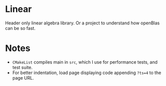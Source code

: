 # Linear
Header only linear algebra library. Or a project to understand how openBlas can be so fast.

# Notes

* `CMakeList` compiles main in `src`, which I use for performance tests, and test suite.
* For better indentation, load page displaying code appending `?ts=4` to the page URL.